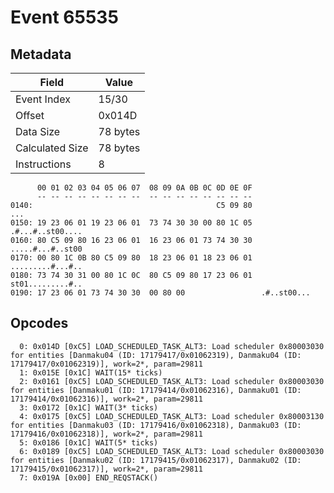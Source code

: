 # Event 65535

## Metadata

| Field           | Value    |
|-----------------|----------|
| Event Index     | 15/30    |
| Offset          | 0x014D   |
| Data Size       | 78 bytes |
| Calculated Size | 78 bytes |
| Instructions    | 8        |

```
      00 01 02 03 04 05 06 07  08 09 0A 0B 0C 0D 0E 0F
      -- -- -- -- -- -- -- --  -- -- -- -- -- -- -- --
0140:                                         C5 09 80               ...
0150: 19 23 06 01 19 23 06 01  73 74 30 30 00 80 1C 05  .#...#..st00....
0160: 80 C5 09 80 16 23 06 01  16 23 06 01 73 74 30 30  .....#...#..st00
0170: 00 80 1C 0B 80 C5 09 80  18 23 06 01 18 23 06 01  .........#...#..
0180: 73 74 30 31 00 80 1C 0C  80 C5 09 80 17 23 06 01  st01.........#..
0190: 17 23 06 01 73 74 30 30  00 80 00                 .#..st00...     
```

## Opcodes

```
  0: 0x014D [0xC5] LOAD_SCHEDULED_TASK_ALT3: Load scheduler 0x80003030 for entities [Danmaku04 (ID: 17179417/0x01062319), Danmaku04 (ID: 17179417/0x01062319)], work=2*, param=29811
  1: 0x015E [0x1C] WAIT(15* ticks)
  2: 0x0161 [0xC5] LOAD_SCHEDULED_TASK_ALT3: Load scheduler 0x80003030 for entities [Danmaku01 (ID: 17179414/0x01062316), Danmaku01 (ID: 17179414/0x01062316)], work=2*, param=29811
  3: 0x0172 [0x1C] WAIT(3* ticks)
  4: 0x0175 [0xC5] LOAD_SCHEDULED_TASK_ALT3: Load scheduler 0x80003130 for entities [Danmaku03 (ID: 17179416/0x01062318), Danmaku03 (ID: 17179416/0x01062318)], work=2*, param=29811
  5: 0x0186 [0x1C] WAIT(5* ticks)
  6: 0x0189 [0xC5] LOAD_SCHEDULED_TASK_ALT3: Load scheduler 0x80003030 for entities [Danmaku02 (ID: 17179415/0x01062317), Danmaku02 (ID: 17179415/0x01062317)], work=2*, param=29811
  7: 0x019A [0x00] END_REQSTACK()
```

